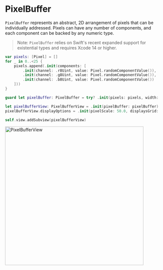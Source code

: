 # PixelBuffer
 
`PixelBuffer` represents an abstract, 2D arrangement of pixels that can be
individually addressed. Pixels can have any number of components, and each
component can be backed by any numeric type.

> Note: `PixelBuffer` relies on Swift's recent expanded support for existential
types and requires Xcode 14 or higher.

```swift
var pixels: [Pixel] = []
for _ in 0..<25 {
    pixels.append(.init(components: [
        .init(channel: .r8Uint, value: Pixel.randomComponentValue()),
        .init(channel: .g8Uint, value: Pixel.randomComponentValue()),
        .init(channel: .b8Uint, value: Pixel.randomComponentValue())
    ]))
}

guard let pixelBuffer: PixelBuffer = try? .init(pixels: pixels, width: 5, height: 5) else { return }

let pixelBufferView: PixelBufferView = .init(pixelBuffer: pixelBuffer)
pixelBufferView.displayOptions = .init(pixelScale: 50.0, displaysGrid: true)

self.view.addSubview(pixelBufferView)
```

<img width="452" alt="PixelBufferView" src="https://user-images.githubusercontent.com/48968011/180070935-268b6889-6433-4a1c-a627-d73880df290f.png">
